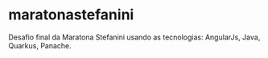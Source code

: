 # maratonastefanini
Desafio final da Maratona Stefanini usando as tecnologias: AngularJs, Java, Quarkus, Panache.
